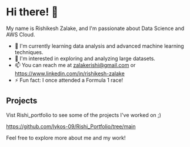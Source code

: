 # Hi there! 👋

My name is Rishikesh Zalake, and I'm passionate about Data Science and AWS Cloud.

- 🌱 I'm currently learning data analysis and advanced machine learning techniques.
- 👀 I'm interested in exploring and analyzing large datasets.
- 📫 You can reach me at zalakerishi@gmail.com or https://www.linkedin.com/in/rishikesh-zalake
- ⚡ Fun fact: I once attended a Formula 1 race!

## Projects

Vist Rishi_portfolio to see some of the projects I've worked on ;)

https://github.com/lykos-09/Rishi_Portfolio/tree/main

Feel free to explore more about me and my work!
